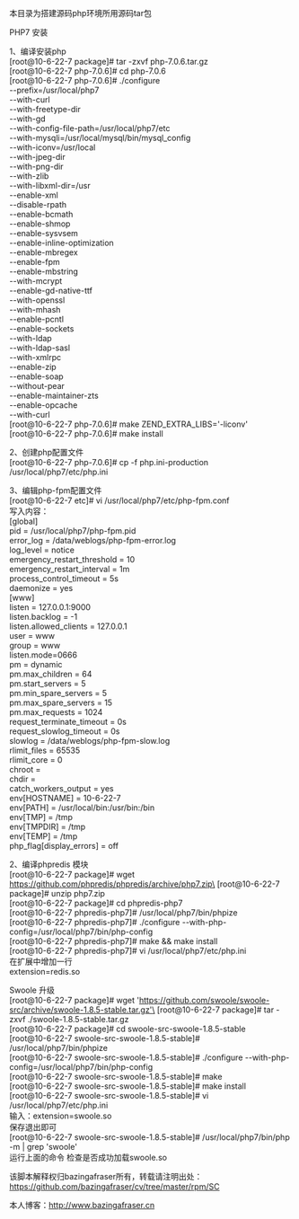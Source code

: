 本目录为搭建源码php环境所用源码tar包



PHP7 安装

1、编译安装php\
[root@10-6-22-7 package]# tar -zxvf php-7.0.6.tar.gz\
[root@10-6-22-7 php-7.0.6]# cd php-7.0.6\
[root@10-6-22-7 php-7.0.6]# ./configure \
--prefix=/usr/local/php7 \
--with-curl \
--with-freetype-dir \
--with-gd \
--with-config-file-path=/usr/local/php7/etc \
--with-mysqli=/usr/local/mysql/bin/mysql_config \
--with-iconv=/usr/local \
--with-jpeg-dir \
--with-png-dir \
--with-zlib \
--with-libxml-dir=/usr \
--enable-xml \
--disable-rpath \
--enable-bcmath \
--enable-shmop \
--enable-sysvsem \
--enable-inline-optimization \
--enable-mbregex \
--enable-fpm \
--enable-mbstring \
--with-mcrypt \
--enable-gd-native-ttf \
--with-openssl \
--with-mhash \
--enable-pcntl \
--enable-sockets \
--with-ldap \
--with-ldap-sasl \
--with-xmlrpc \
--enable-zip \
--enable-soap \
--without-pear \
--enable-maintainer-zts \
--enable-opcache \
--with-curl\
[root@10-6-22-7 php-7.0.6]# make ZEND_EXTRA_LIBS='-liconv'\
[root@10-6-22-7 php-7.0.6]# make install

2、创建php配置文件\
[root@10-6-22-7 php-7.0.6]# cp -f php.ini-production /usr/local/php7/etc/php.ini

3、编辑php-fpm配置文件\
[root@10-6-22-7 etc]# vi /usr/local/php7/etc/php-fpm.conf\
写入内容：\
[global]\
pid = /usr/local/php7/php-fpm.pid\
error_log = /data/weblogs/php-fpm-error.log\
log_level = notice\
emergency_restart_threshold = 10\
emergency_restart_interval = 1m\
process_control_timeout = 5s\
daemonize = yes\
[www]\
listen = 127.0.0.1:9000\
listen.backlog = -1\
listen.allowed_clients = 127.0.0.1\
user = www\
group = www\
listen.mode=0666\
pm = dynamic\
pm.max_children = 64\
pm.start_servers = 5\
pm.min_spare_servers = 5\
pm.max_spare_servers = 15\
pm.max_requests = 1024\
request_terminate_timeout = 0s\
request_slowlog_timeout = 0s\
slowlog = /data/weblogs/php-fpm-slow.log\
rlimit_files = 65535\
rlimit_core = 0\
chroot =\
chdir =\
catch_workers_output = yes\
env[HOSTNAME] = 10-6-22-7\
env[PATH] = /usr/local/bin:/usr/bin:/bin\
env[TMP] = /tmp\
env[TMPDIR] = /tmp\
env[TEMP] = /tmp\
php_flag[display_errors] = off

2、编译phpredis 模块\
[root@10-6-22-7 package]# wget https://github.com/phpredis/phpredis/archive/php7.zip\
[root@10-6-22-7 package]# unzip php7.zip\
[root@10-6-22-7 package]# cd phpredis-php7\
[root@10-6-22-7 phpredis-php7]# /usr/local/php7/bin/phpize\
[root@10-6-22-7 phpredis-php7]# ./configure --with-php-config=/usr/local/php7/bin/php-config\
[root@10-6-22-7 phpredis-php7]# make && make install\
[root@10-6-22-7 phpredis-php7]# vi /usr/local/php7/etc/php.ini\
在扩展中增加一行\
extension=redis.so


Swoole 升级\
[root@10-6-22-7 package]# wget 'https://github.com/swoole/swoole-src/archive/swoole-1.8.5-stable.tar.gz'\
[root@10-6-22-7 package]# tar -zxvf ./swoole-1.8.5-stable.tar.gz\
[root@10-6-22-7 package]# cd swoole-src-swoole-1.8.5-stable\
[root@10-6-22-7 swoole-src-swoole-1.8.5-stable]# /usr/local/php7/bin/phpize\
[root@10-6-22-7 swoole-src-swoole-1.8.5-stable]# ./configure --with-php-config=/usr/local/php7/bin/php-config\
[root@10-6-22-7 swoole-src-swoole-1.8.5-stable]# make\
[root@10-6-22-7 swoole-src-swoole-1.8.5-stable]# make install\
[root@10-6-22-7 swoole-src-swoole-1.8.5-stable]# vi /usr/local/php7/etc/php.ini\
输入：extension=swoole.so\
保存退出即可\
[root@10-6-22-7 swoole-src-swoole-1.8.5-stable]# /usr/local/php7/bin/php -m | grep 'swoole'\
运行上面的命令  检查是否成功加载swoole.so



该脚本解释权归bazingafraser所有，转载请注明出处：https://github.com/bazingafraser/cv/tree/master/rpm/SC

本人博客：http://www.bazingafraser.cn
